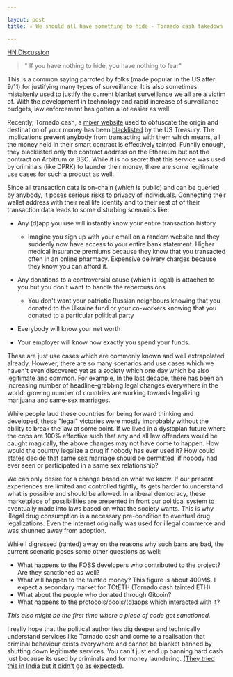 ```yaml
---

layout: post
title: ⭐️ We should all have something to hide - Tornado cash takedown

---
```


[HN Discussion](https://news.ycombinator.com/item?id=32403504)

> " If you have nothing to hide, you have nothing to fear" 


This is a common saying parroted by folks  (made popular in the US after 9/11) for justifying many types of surveillance. It is also sometimes mistakenly used to justify the current blanket surveillance we all are a victim of.  With the development in technology and rapid increase of surveillance budgets, law enforcement has gotten a lot easier as well. 

Recently, Tornado cash, a [mixer website](https://en.wikipedia.org/wiki/Cryptocurrency_tumbler) used to obfuscate the origin and destination of your money has been [blacklisted](https://home.treasury.gov/news/press-releases/jy0916) by the US Treasury. The implications prevent anybody from transacting with them which means, all the money held in their smart contract is effectively tainted. Funnily enough, they blacklisted only the contract address on the Ethereum but not the contract on Arbitrum or BSC. While it is no secret that this service was used by criminals (like DPRK) to launder their money, there are some legitimate use cases for such a product as well. 

Since all transaction data is on-chain (which is public) and can be queried by anybody, it poses serious risks to privacy of individuals. Connecting their wallet address with their real life identity and to their rest of of their transaction data leads to some disturbing scenarios like:  

- Any (d)app you use will instantly know your entire transaction history

    - Imagine you sign up with your email on a random website and they suddenly now have access to your entire bank statement.  Higher medical insurance premiums because they know that you transacted often in an online pharmacy. Expensive delivery charges because they know you can afford it. 

- Any donations to a controversial cause (which is legal) is attached to you but you don't want to handle the repercussions

    - You don't want your patriotic Russian neighbours knowing that you donated to the Ukraine fund or your co-workers knowing that you donated to a particular political party

- Everybody will know your net worth

- Your employer will know how exactly you spend your funds.

These are just use cases which are commonly known and well extrapolated already. However, there are so many scenarios and use cases which we haven't even discovered yet as a society which one day which be also legitimate and common. For example, In the last decade, there has been an increasing number of headline-grabbing legal changes everywhere in the world: growing number of countries are working towards legalizing marijuana and same-sex marriages. 

While people laud these countries for being forward thinking and developed, these "legal" victories were mostly improbably without the ability to break the law at some point. If we lived in a dystopian future where the cops are 100% effective such that any and all law offenders would be caught magically, the above changes may not have come to happen. How would the country legalize a drug if nobody has ever used it? How could states decide that same sex marriage should be permitted, if nobody had ever seen or participated in a same sex relationship? 

We can only desire for a change based on what we know. If our present experiences are limited and controlled tightly, its gets  harder to understand what is possible and should be allowed. In a liberal democracy, these marketplace of possibilities are presented in front our political system to eventually made into laws based on what the society wants. This is why illegal drug consumption is a necessary pre-condition to eventual drug legalizations. Even the internet originally was used for illegal commerce and was shunned away from adoption.

While I digressed (ranted) away on the reasons why such bans are bad,  the current scenario poses some other questions as well: 

- What happens to the FOSS developers who contributed to the project? Are they sanctioned as well? 
- What will happen to the tainted money? This figure is about 400M$. I expect a secondary market for TCtETH (Tornado cash tainted ETH)
- What about the people who donated through Gitcoin? 
- What happens to the protocols/pools/(d)apps which interacted with it? 


*This also might be the first time where a piece of code got sanctioned.*

I really hope that the political authorities dig deeper and technically understand services like Tornado cash and come to a realisation that criminal behaviour exists everywhere and cannot be blanket banned by shutting down legitimate services. You can't just end up banning hard cash just because its used by criminals and for money laundering. [(They tried this in India but it didn't go as expected)](https://en.wikipedia.org/wiki/2016_Indian_banknote_demonetisation).